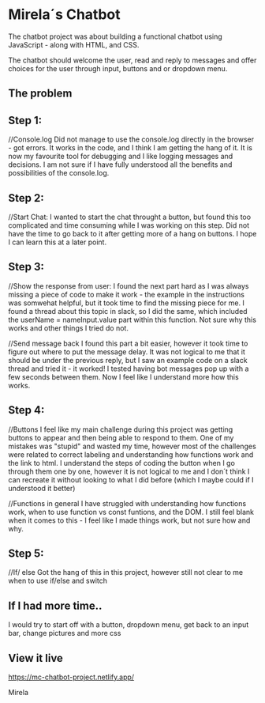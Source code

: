 # Mirela´s Chatbot

The chatbot project was about building a functional chatbot using JavaScript - along with HTML, and CSS. 

The chatbot should welcome the user, read and reply to messages and offer choices for the user through input, buttons and or dropdown menu. 

## The problem

## Step 1: 
//Console.log
Did not manage to use the console.log directly in the browser - got errors. It works in the code, and I think I am getting the hang of it. It is now my favourite tool for debugging and I like logging messages and decisions. I am not sure if I have fully understood all the benefits and possibilities of the console.log. 

## Step 2: 
//Start Chat:
I wanted to start the chat throught a button, but found this too complicated and time consuming while I was working on this step. Did not have the time to go back to it after getting more of a hang on buttons. I hope I can learn this at a later point. 

## Step 3: 
//Show the response from user:
I found the next part hard as I was always missing a piece of code to make it work - the example in the instructions was somwehat helpful, but it took time to find the missing piece for me. I found a thread about this topic in slack, so I did the same, which included the userName = nameInput.value part within this function. Not sure why this works and other things I tried do not.

//Send message back 
I found this part a bit easier, however it took time to figure out where to put the message delay. It was not logical to me that it should be under the previous reply, but I saw an example code on a slack thread and tried it - it worked! I tested having bot messages pop up with a few seconds between them. Now I feel like I understand more how this works.

## Step 4: 
//Buttons
I feel like my main challenge during this project was getting buttons to appear and then being able to respond to them. One of my mistakes was "stupid" and wasted my time, however most of the challenges were related to correct labeling and understanding how functions work and the link to html. I understand the steps of coding the button when I go through them one by one, however it is not logical to me and I don´t think I can recreate it without looking to what I did before (which I maybe could if I understood it better)

//Functions in general
I have struggled with understanding how functions work, when to use function vs const funtions, and the DOM. I still feel blank when it comes to this - I feel like I made things work, but not sure how and why. 

## Step 5: 

//If/ else
Got the hang of this in this project, however still not clear to me when to use if/else and switch

## If I had more time..
I would try to start off with a button, dropdown menu, get back to an input bar, change pictures and more css




## View it live

https://mc-chatbot-project.netlify.app/

Mirela